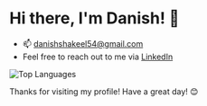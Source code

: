 # Hi there, I'm Danish! 👋

- 📫 [danishshakeel54@gmail.com](mailto:danishshakeel54@gmail.com)
- Feel free to reach out to me via [LinkedIn](https://www.linkedin.com/in/danish17/)

![Top Languages](https://github-readme-stats.vercel.app/api/top-langs/?username=danish17&layout=compact&theme=radical)

Thanks for visiting my profile! Have a great day! 😊
